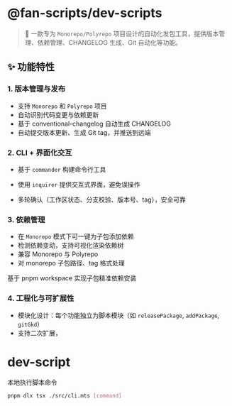 

# @fan-scripts/dev-scripts

> 🚀 一款专为 `Monorepo/Polyrepo` 项目设计的自动化发包工具，提供版本管理、依赖管理、CHANGELOG 生成、Git 自动化等功能。

## ✨ 功能特性

### 1. 版本管理与发布

- 支持 `Monorepo` 和 `Polyrepo` 项目
- 自动识别代码变更与依赖更新
- 基于 conventional-changelog 自动生成 CHANGELOG
- 自动提交版本更新、生成 Git tag，并推送到远端

### 2. CLI + 界面化交互

- 基于 `commander` 构建命令行工具

- 使用 `inquirer` 提供交互式界面，避免误操作

- 多轮确认（工作区状态、分支校验、版本号、tag），安全可靠


### 3. 依赖管理

- 在 `Monorepo` 模式下可一键为子包添加依赖
- 检测依赖变动，支持可视化渲染依赖树
- 兼容 Monorepo 与 Polyrepo
- 对 monorepo 子包路径、tag 格式处理

基于 pnpm workspace 实现子包精准依赖安装

### 4. 工程化与可扩展性

- 模块化设计：每个功能独立为脚本模块（如 `releasePackage`, `addPackage`, `gitGkd`）
- 支持二次扩展，


# dev-script

本地执行脚本命令

```bash
pnpm dlx tsx ./src/cli.mts [command]

```
